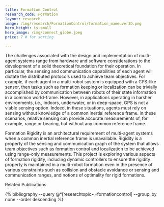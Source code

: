 ```yaml
---
title: Formation Control
research_code: Formation
layout: research
image: /img/research/FormationControl/formation_maneuver3D.png
hero_height: is-small
hero_image: /img/connect_globe.jpeg  
price: 7 # for sorting 

---
```


The challenges associated with the design and implementation of multi-agent systems range from hardware and software considerations to the development of a solid theoretical
foundation for their operation. In particular, the sensing and communication capabilities of each agent will dictate the distributed protocols used to achieve team objectives. For example, if each agent in a multi-robot system is equipped with a GPS-like sensor, then tasks such as formation keeping or localization can be trivially accomplished by communication between robots of their state information in a common world-frame. However, in applications operating in harsher environments, i.e., indoors, underwater, or in deep-space, GPS is not a viable sensing option. Indeed, in these situations, agents must rely on sensing without knowledge of a common inertial reference frame. In these scenarios, relative sensing can provide accurate measurements of, for example, range or
bearing, but without any common reference frame.

Formation Rigidity is an architectural requirement of multi-agent systems when a common inertial reference frame is unavailable.  Rigidity is a property of the sensing and communication graph of the system that allows team objectives such as formation control and localization to be achieved using range-only measurements.  This project is exploring various aspects of formation rigidity, including dynamic controllers to ensure the rigidity property is maintained in a multi-robot formation even in the presence of various constraints such as collision and obstacle avoidance or sensing and communication ranges, and notions of optimality for rigid formations.

<p class="title is-4">Related Publications:</p>
{% bibliography --query @*[researchtopic~=formationcontrol] --group_by none --order descending %}
